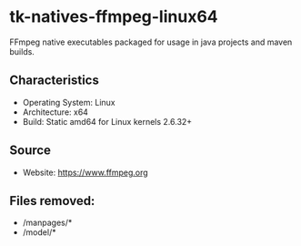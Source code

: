 # tk-natives-ffmpeg-linux64
FFmpeg native executables packaged for usage in java projects and maven builds.

## Characteristics ##
* Operating System: Linux
* Architecture: x64
* Build: Static amd64 for Linux kernels 2.6.32+

## Source ##
* Website: https://www.ffmpeg.org

## Files removed: ##
* /manpages/*
* /model/*
